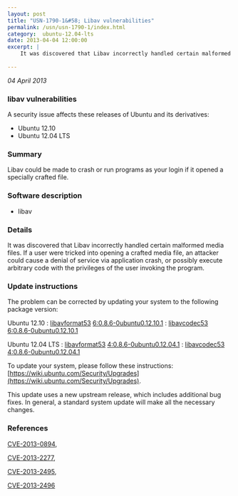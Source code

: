 ```yaml
---
layout: post
title: "USN-1790-1&#58; Libav vulnerabilities"
permalink: /usn/usn-1790-1/index.html
category:  ubuntu-12.04-lts
date: 2013-04-04 12:00:00
excerpt: |
    It was discovered that Libav incorrectly handled certain malformed media files. If a user were tricked into opening a crafted media file, an attacker could cause a denial of service via application crash, or possibly execute arbitrary code with the privileges of the user invoking the program. 
    
--- 
```

 
 

*04 April 2013*

### libav vulnerabilities

A security issue affects these releases of Ubuntu and its derivatives:

* Ubuntu 12.10
* Ubuntu 12.04 LTS

### Summary

Libav could be made to crash or run programs as your login if it opened a specially crafted file. 

### Software description

* libav 

### Details

It was discovered that Libav incorrectly handled certain malformed media files. If a user were tricked into opening a crafted media file, an attacker could cause a denial of service via application crash, or possibly execute arbitrary code with the privileges of the user invoking the program. 

### Update instructions

The problem can be corrected by updating your system to the following package version:

Ubuntu 12.10
 : [libavformat53](https://launchpad.net/ubuntu/+source/libav) <span> [6:0.8.6-0ubuntu0.12.10.1](https://launchpad.net/ubuntu/+source/libav/6:0.8.6-0ubuntu0.12.10.1) </span> 
 : [libavcodec53](https://launchpad.net/ubuntu/+source/libav) <span> [6:0.8.6-0ubuntu0.12.10.1](https://launchpad.net/ubuntu/+source/libav/6:0.8.6-0ubuntu0.12.10.1) </span> 

Ubuntu 12.04 LTS
 : [libavformat53](https://launchpad.net/ubuntu/+source/libav) <span> [4:0.8.6-0ubuntu0.12.04.1](https://launchpad.net/ubuntu/+source/libav/4:0.8.6-0ubuntu0.12.04.1) </span> 
 : [libavcodec53](https://launchpad.net/ubuntu/+source/libav) <span> [4:0.8.6-0ubuntu0.12.04.1](https://launchpad.net/ubuntu/+source/libav/4:0.8.6-0ubuntu0.12.04.1) </span> 

To update your system, please follow these instructions: [https://wiki.ubuntu.com/Security/Upgrades](https://wiki.ubuntu.com/Security/Upgrades).

This update uses a new upstream release, which includes additional bug fixes. In general, a standard system update will make all the necessary changes. 

### References

 
 [CVE-2013-0894](http://people.ubuntu.com/~ubuntu-security/cve/CVE-2013-0894), 

 [CVE-2013-2277](http://people.ubuntu.com/~ubuntu-security/cve/CVE-2013-2277), 

 [CVE-2013-2495](http://people.ubuntu.com/~ubuntu-security/cve/CVE-2013-2495), 

 [CVE-2013-2496](http://people.ubuntu.com/~ubuntu-security/cve/CVE-2013-2496)
 

